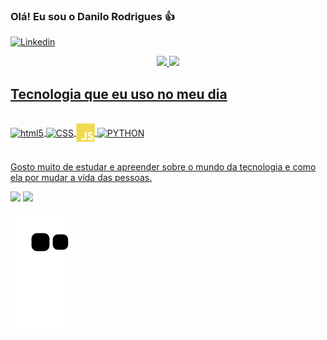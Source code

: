 
### Olá! Eu sou o Danilo Rodrigues 👍

[![Linkedin](https://img.shields.io/badge/LinkedIn-0077B5?style=for-the-badge&logo=linkedin&logoColor=white)](https://www.linkedin.com/in/DanRodris7/)

<div align="center">
  <a href="#">
  <img height="180em" src="https://github-readme-stats.vercel.app/api?username=DanRodris&show_icons=true&theme=dracula&include_all_commits=true&count_private=true"/>
  <img height="180em" src="https://github-readme-stats.vercel.app/api/top-langs/?username=DanRodris&layout=compact&langs_count=7&theme=dracula"/>
</div>

## Tecnologia que eu uso no meu dia

<div style= "display: inline_block"><br>
<img align="center" height="30" alt="html5" src="https://cdn.jsdelivr.net/gh/devicons/devicon/icons/html5/html5-original.svg"/>
<img align="center" height="30" alt="CSS" src="https://cdn.jsdelivr.net/gh/devicons/devicon/icons/css3/css3-original.svg"/>
<img align="center" height="30" alt="JAVASCRIPT" src="https://raw.githubusercontent.com/devicons/devicon/master/icons/javascript/javascript-plain.svg"/>
<img align="center" height="30" alt="PYTHON" src="https://cdn.jsdelivr.net/gh/devicons/devicon/icons/python/python-original.svg"/>

</div><br>

Gosto muito de estudar e apreender sobre o mundo da tecnologia e como ela por mudar a vida das pessoas.
  
<a href="https://discord.com/channels/Dan Rodris#2605" target="_blank"><img src="https://img.shields.io/badge/Discord-7289DA?style=for-the-badge&logo=discord&logoColor=white" target="_blank"></a> 
  <a href = "mailto:danrodris7@gmail.com"><img src="https://img.shields.io/badge/Gmail-D14836?style=for-the-badge&logo=gmail&logoColor=white" target="_blank"></a>
  
 
  ![snake gif](https://github.com/DanRodris/DanRodris/blob/output/github-contribution-grid-snake.svg)
 
</div>
